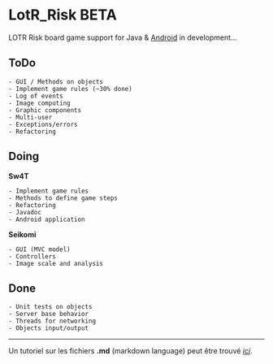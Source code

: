 LotR_Risk BETA
=========

LOTR Risk board game support for Java &amp; [Android](https://github.com/Sw4T/LotR_Risk/tree/master/LOTR_Risk_Android) in development...

ToDo
----
    - GUI / Methods on objects
    - Implement game rules (~30% done)
    - Log of events
    - Image computing
    - Graphic components
    - Multi-user 
    - Exceptions/errors
    - Refactoring

Doing
-----
**Sw4T**

    - Implement game rules
    - Methods to define game steps
    - Refactoring
    - Javadoc
    - Android application

**Seikomi**

    - GUI (MVC model)
    - Controllers
    - Image scale and analysis

Done
-----
    - Unit tests on objects
    - Server base behavior
    - Threads for networking
    - Objects input/output

* * *
Un tutoriel sur les fichiers **.md** (markdown language) peut être trouvé *_[ici](http://www.daringfireball.net/projects/markdown/basics)_*.
